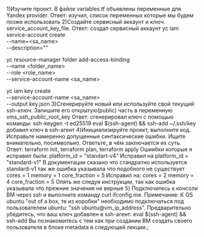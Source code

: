 1)Изучите проект. В файле variables.tf объявлены переменные для Yandex provider.
Ответ: изучил, список переменных которые мы будем позже использовать
2)Создайте сервисный аккаунт и ключ. service_account_key_file.
Ответ: создал сервисный аккаунт
yc iam service-account create \
   --name=<sa_name> \
   --description="<description>"

yc resource-manager folder add-access-binding \
   --name <folder_name> \
   --role <role_name> \
   --service-account-name <sa_name>

yc iam key create \
   --service-account-name <sa_name> \
   --output key.json
3)Сгенерируйте новый или используйте свой текущий ssh-ключ. Запишите его открытую(public) часть в переменную vms_ssh_public_root_key
Ответ: сгенерировал ключ с помощью команды:
ssh-keygen -t ed25519
eval $(ssh-agent) && ssh-add ~/.ssh/key 
добавил ключ в ssh-агент
4)Инициализируйте проект, выполните код. Исправьте намеренно допущенные синтаксические ошибки. Ищите внимательно, посимвольно. Ответьте, в чём заключается их суть.
Ответ: terraform init, terraform plan, terraform apply
Ошиибки которые я исправил были:
platform_id = "standart-v4"
Исправил на
platform_id = "standard-v1"
В документации сказано что стандратно используется standard-v1 так же ошибка указывала что подобного не существует
cores         = 1
memory        = 1
core_fraction = 5
Исправил на:
cores         = 2
memory        = 4
core_fraction = 5
Опять же следуя инструкции, так как ошибка указывала что прежние значения не верные
5) Подключитесь к консоли ВМ через ssh и выполните команду  curl ifconfig.me. Примечание: К OS ubuntu "out of a box, те из коробки" необходимо подключаться под пользователем ubuntu: "ssh ubuntu@vm_ip_address". Предварительно убедитесь, что ваш ключ добавлен в ssh-агент: eval $(ssh-agent) && ssh-add Вы познакомитесь с тем как при создании ВМ создать своего пользователя в блоке metadata в следующей лекции.;



